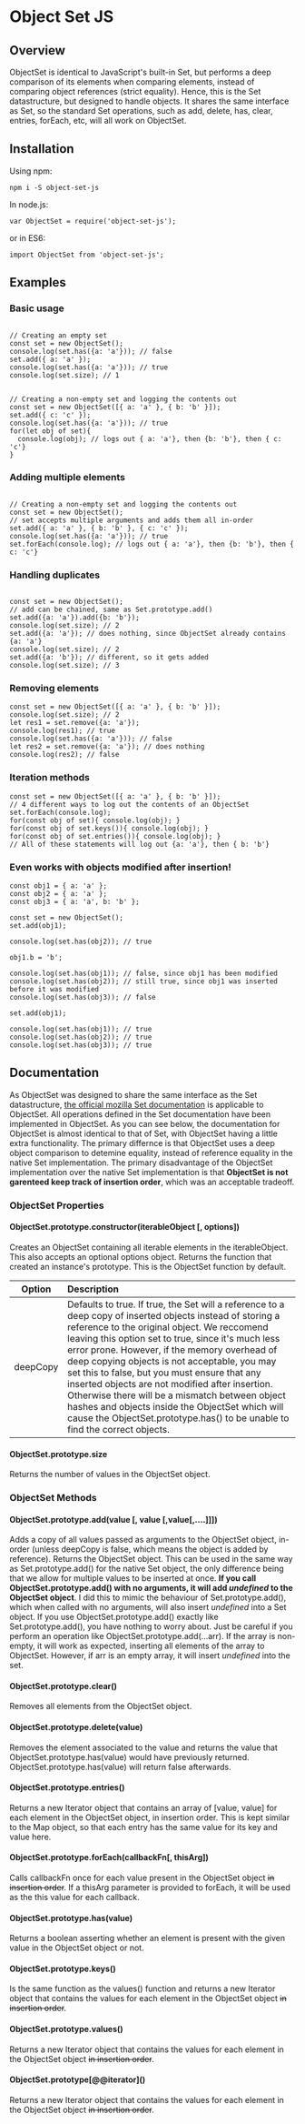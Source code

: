 
# Object Set JS

  

## Overview

ObjectSet is identical to JavaScript's built-in Set, but performs a deep comparison of its elements when comparing elements, instead of comparing object references (strict equality). Hence, this is the Set datastructure, but designed to handle objects. It shares the same interface as Set, so the standard Set operations, such as add, delete, has, clear, entries, forEach, etc, will all work on ObjectSet.

## Installation
Using npm:
 ```
 npm i -S object-set-js
 ```
In node.js:
```
var ObjectSet = require('object-set-js');
```
or in ES6:
```
import ObjectSet from 'object-set-js';
```

## Examples

### Basic usage
```

// Creating an empty set
const set = new ObjectSet();
console.log(set.has({a: 'a'})); // false
set.add({ a: 'a' });
console.log(set.has({a: 'a'})); // true
console.log(set.size); // 1

```

```

// Creating a non-empty set and logging the contents out
const set = new ObjectSet([{ a: 'a' }, { b: 'b' }]);
set.add({ c: 'c' });
console.log(set.has({a: 'a'})); // true
for(let obj of set){
  console.log(obj); // logs out { a: 'a'}, then {b: 'b'}, then { c: 'c'}
}

```

### Adding multiple elements
```

// Creating a non-empty set and logging the contents out
const set = new ObjectSet();
// set accepts multiple arguments and adds them all in-order
set.add({ a: 'a' }, { b: 'b' }, { c: 'c' });
console.log(set.has({a: 'a'})); // true
set.forEach(console.log); // logs out { a: 'a'}, then {b: 'b'}, then { c: 'c'}

```

### Handling duplicates

```

const set = new ObjectSet();
// add can be chained, same as Set.prototype.add()
set.add({a: 'a'}).add({b: 'b'});
console.log(set.size); // 2
set.add({a: 'a'}); // does nothing, since ObjectSet already contains {a: 'a'}
console.log(set.size); // 2
set.add({a: 'b'}); // different, so it gets added
console.log(set.size); // 3

```

### Removing elements

```
const set = new ObjectSet([{ a: 'a' }, { b: 'b' }]);
console.log(set.size); // 2
let res1 = set.remove({a: 'a'});
console.log(res1); // true
console.log(set.has({a: 'a'})); // false
let res2 = set.remove({a: 'a'}); // does nothing
console.log(res2); // false

```



### Iteration methods

```
const set = new ObjectSet([{ a: 'a' }, { b: 'b' }]);
// 4 different ways to log out the contents of an ObjectSet
set.forEach(console.log);
for(const obj of set){ console.log(obj); }
for(const obj of set.keys()){ console.log(obj); }
for(const obj of set.entries()){ console.log(obj); }
// All of these statements will log out {a: 'a'}, then { b: 'b'}
```

### Even works with objects modified after insertion!
```
const obj1 = { a: 'a' };
const obj2 = { a: 'a' };
const obj3 = { a: 'a', b: 'b' };

const set = new ObjectSet();
set.add(obj1);

console.log(set.has(obj2)); // true

obj1.b = 'b';

console.log(set.has(obj1)); // false, since obj1 has been modified
console.log(set.has(obj2)); // still true, since obj1 was inserted before it was modified
console.log(set.has(obj3)); // false

set.add(obj1);

console.log(set.has(obj1)); // true
console.log(set.has(obj2)); // true
console.log(set.has(obj3)); // true
```

## Documentation
  

As ObjectSet was designed to share the same interface as the Set datastructure, [the official mozilla Set documentation](https://developer.mozilla.org/en-US/docs/Web/JavaScript/Reference/Global_Objects/Set) is applicable to ObjectSet. All operations defined in the Set documentation have been implemented in ObjectSet. As you can see below, the documentation for ObjectSet is almost identical to that of Set, with ObjectSet having a little extra functionality. The primary differnce is that ObjectSet uses a deep object comparison to detemine equality, instead of reference equality in the native Set implementation. The primary disadvantage of the ObjectSet implementation over the native Set implementation is that **ObjectSet is not garenteed keep track of insertion order**, which was an acceptable tradeoff.
  

### ObjectSet Properties

#### ObjectSet.prototype.constructor(iterableObject [, options])

Creates an ObjectSet containing all iterable elements in the iterableObject. This also accepts an optional options object.
Returns the function that created an instance's prototype. This is the ObjectSet function by default.

| Option| Description | 
| :----------: |:-------------|
| deepCopy | Defaults to true. If true, the Set will a reference to a deep copy of inserted objects instead of storing a reference to the original object. We reccomend leaving this option set to true, since it's much less error prone. However, if the memory overhead of deep copying objects is not acceptable, you may set this to false, but you must ensure that any inserted objects are not modified after insertion. Otherwise there will be a mismatch between object hashes and objects inside the ObjectSet which will cause the ObjectSet.prototype.has() to be unable to find the correct objects.  |


#### ObjectSet.prototype.size

Returns the number of values in the ObjectSet object.

### ObjectSet Methods

#### ObjectSet.prototype.add(value [, value [,value[,....]]])

Adds a copy of all values passed as arguments to the ObjectSet object, in-order (unless deepCopy is false, which means the object is added by reference). Returns the ObjectSet object. This can be used in the same way as Set.prototype.add() for the native Set object, the only difference being that we allow for multiple values to be inserted at once.
**If you call ObjectSet.prototype.add() with no arguments, it will add *undefined* to the ObjectSet object**. I did this to mimic the behaviour of Set.prototype.add(), which when called with no arguments, will also insert *undefined* into a Set object. If you use ObjectSet.prototype.add()  exactly like Set.prototype.add(), you have nothing to worry about. Just be careful if you perform an operation like ObjectSet.prototype.add(...arr). If the array is non-empty, it will work as expected, inserting all elements of the array to ObjectSet. However, if arr is an empty array, it will insert *undefined* into the set.

#### ObjectSet.prototype.clear()

Removes all elements from the ObjectSet object.

#### ObjectSet.prototype.delete(value)

Removes the element associated to the value and returns the value that ObjectSet.prototype.has(value) would have previously returned. ObjectSet.prototype.has(value) will return false afterwards.

#### ObjectSet.prototype.entries()

Returns a new Iterator object that contains an array of [value, value] for each element in the ObjectSet object, in insertion order. This is kept similar to the Map object, so that each entry has the same value for its key and value here.

#### ObjectSet.prototype.forEach(callbackFn[, thisArg])

Calls callbackFn once for each value present in the ObjectSet object ~~in insertion order~~. If a thisArg parameter is provided to forEach, it will be used as the this value for each callback.

#### ObjectSet.prototype.has(value)

Returns a boolean asserting whether an element is present with the given value in the ObjectSet object or not.

#### ObjectSet.prototype.keys()

Is the same function as the values() function and returns a new Iterator object that contains the values for each element in the ObjectSet object ~~in insertion order~~.

#### ObjectSet.prototype.values()

Returns a new Iterator object that contains the values for each element in the ObjectSet object ~~in insertion order~~.

#### ObjectSet.prototype\[@@iterator]()

Returns a new Iterator object that contains the values for each element in the ObjectSet object ~~in insertion order~~.
